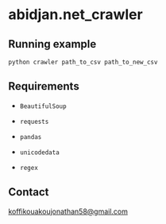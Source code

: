 # abidjan.net_crawler

## Running example

```
python crawler path_to_csv path_to_new_csv
```

## Requirements

* `BeautifulSoup`

* `requests`

* `pandas`
* `unicodedata`

* `regex`

## Contact
koffikouakoujonathan58@gmail.com

